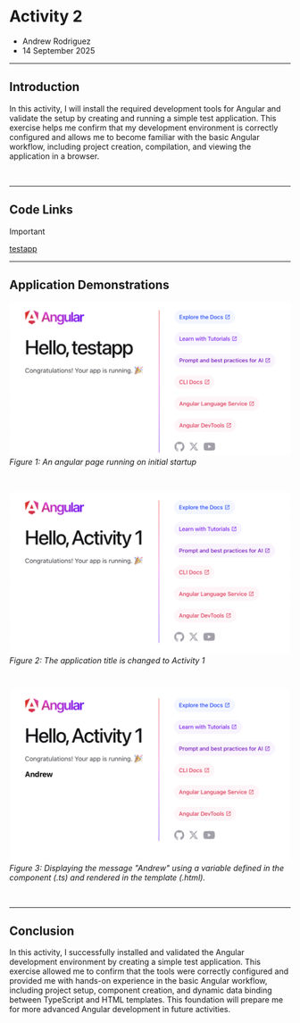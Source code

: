 # Activity 2
- Andrew Rodriguez
- 14 September 2025

--- 

## Introduction

In this activity, I will install the required development tools for Angular and validate the setup by creating and running a simple test application. This exercise helps me confirm that my development environment is correctly configured and allows me to become familiar with the basic Angular workflow, including project creation, compilation, and viewing the application in a browser.

<br>


--- 
## Code Links
> [!IMPORTANT]  
> [testapp](../../testapp/)


---

## Application Demonstrations
![Angular](./images/1.png)
*Figure 1: An angular page running on initial startup*

<br>

![Angular Activity 1](./images/2.png)
*Figure 2: The application title is changed to Activity 1*

<br>

![Angular Andrew](./images/3.png)
*Figure 3: Displaying the message "Andrew" using a variable defined in the component (.ts) and rendered in the template (.html).*

<br> 

---
## Conclusion

In this activity, I successfully installed and validated the Angular development environment by creating a simple test application. This exercise allowed me to confirm that the tools were correctly configured and provided me with hands-on experience in the basic Angular workflow, including project setup, component creation, and dynamic data binding between TypeScript and HTML templates. This foundation will prepare me for more advanced Angular development in future activities.

